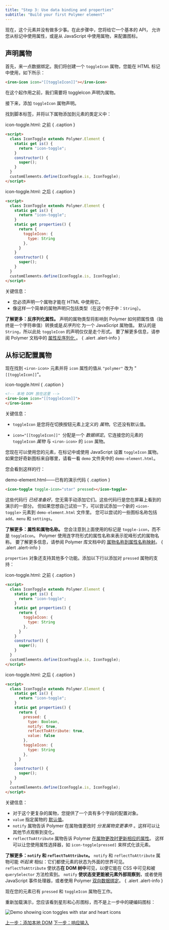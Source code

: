 ```yaml
---
title: "Step 3: Use data binding and properties"
subtitle: "Build your first Polymer element"
---
```


<!-- toc -->

现在，这个元素并没有做多少事。在此步骤中，您将给它一个基本的 API，
允许您从标记中使用属性，或是从 JavaScript 中使用属物，来配置图标。

## 声明属物

首先，来一点数据绑定。我们将创建一个 `toggleIcon` 属物，您能在 HTML 标记中使用，如下所示：

```html
<iron-icon icon="[[toggleIcon]]"></iron-icon>
```

在这个起作用之前，我们需要将 toggleIcon 声明为属物。

接下来，添加 `toggleIcon` 属物声明。

找到脚本标签，并将以下属物添加到元素的类定义中：

icon-toggle.html: 之前 { .caption }

```html
<script>
  class IconToggle extends Polymer.Element {
    static get is() {
      return "icon-toggle";
    }
    constructor() {
      super();
    }
  }
  customElements.define(IconToggle.is, IconToggle);
</script>
```
icon-toggle.html: 之后 { .caption }

```html
<script>
  class IconToggle extends Polymer.Element {
    static get is() {
      return "icon-toggle";
    }
    static get properties() {
      return {
        toggleIcon: {
          type: String
        },
      }
    }
    constructor() {
      super();
    }
  }
  customElements.define(IconToggle.is, IconToggle);
</script>
```

关键信息：

  * 您必须声明一个属物才能在 HTML 中使用它。
  * 像这样一个简单的属物声明只包括类型（在这个例子中：`String`）。

**了解更多：反序列化属性。** 声明的属物类型将影响到 Polymer 如何把属性值（始终是一个字符串值）转换或是<em>反序列化</em>
为一个 JavaScript 属物值。
默认的是 `String`，所以此处 `toggleIcon` 的声明仅仅是走个形式。
要了解更多信息，请参阅 Polymer 文档中的 <a href="/2.0/docs/devguide/properties#attribute-deserialization">属性反序列化
</a>。
{ .alert .alert-info }

## 从标记配置属物 

现在找到 `<iron-icon>` 元素并将 `icon` 属性的值从 `"polymer"` 改为  "`[[toggleIcon]]`"。

icon-toggle.html { .caption }

```html
<!-- 本地 DOM 放在这里 -->
<iron-icon icon="[[toggleIcon]]">
</iron-icon>
```

关键信息：

  * `toggleIcon` 是您将在切换按钮元素上定义的 <em>属物</em>。它还没有默认值。
    
  * `icon="[[toggleIcon]]" `分配是一个 <em>数据绑定</em>。它连接您的元素的 `toggleIcon` <em>属物</em> 与 `<iron-icon>` 的 `icon` 属物。

您现在可以使用您的元素，在标记中或使用 JavaScript 设置 `toggleIcon` 属物。
如果您好奇新图标来自哪里，请看一看 `demo` 文件夹中的 `demo-element.html`。

您会看到这样的行：

demo-element.html——已有的演示代码 { .caption }

```html
<icon-toggle toggle-icon="star" pressed></icon-toggle>
```

这些代码行 _已经准备好_，您无需手动添加它们。这些代码行是您在屏幕上看到的演示的一部分。
但如果您想自己试验一下，可以尝试添加一个新的 `<icon-toggle>` 元素到 `demo-element.html` 文件里。
您可以尝试的一些图标名称包括 `add`、`menu` 和 `settings`。

**了解更多：属性和属物名称。** 您会注意到上面使用的标记是 `toggle-icon`，而不是 `toggleIcon`。
Polymer 使用连字符形式的属性名称来表示驼峰形式的属物名称。
要了解更多信息，请参阅 Polymer 库文档中的 <a href="/2.0/docs/devguide/properties#property-name-mapping">属物名称到属性名称映射</a>。
{ .alert .alert-info }

`properties` 对象还支持其他多个功能。添加以下行以添加对
`pressed` 属物的支持：

icon-toggle.html: 之前 { .caption }
```html
<script>
  class IconToggle extends Polymer.Element {
    static get is() {
      return "icon-toggle";
    }
    static get properties() {
      return {
        toggleIcon: {
          type: String
        },
      }
    }
    constructor() {
      super();
    }
  }
  customElements.define(IconToggle.is, IconToggle);
</script>
```

icon-toggle.html: 之后 { .caption }

```html
<script>
  class IconToggle extends Polymer.Element {
    static get is() {
      return "icon-toggle";
    }
    static get properties() {
      return {
        pressed: {
          type: Boolean,
          notify: true,
          reflectToAttribute: true,
          value: false
        },
        toggleIcon: {
          type: String
        },
      }
    }
    constructor() {
      super();
    }
  }
  customElements.define(IconToggle.is, IconToggle);
</script>
```

关键信息：

 *   对于这个更复杂的属物，您提供了一个具有多个字段的配置对象。
*   `value` 指定属物的 [默认值](/2.0/docs/devguide/properties#configure-values)。
*   `notify` 属物告诉 Polymer 在属物值更改时 <em>分发属物变更事件
    </em>。这样可以让其他节点观察到变化。
*   `reflectToAttribute` 属物告诉 Polymer
    [在属物更改时更新相应的属性](/2.0/docs/devguide/properties#attribute-reflection)。
    这样可以让您使用属性选择器，如 `icon-toggle[pressed]` 来样式化该元素。

**了解更多：`notify` 和 `reflectToAttribute`。** `notify` 和
`reflectToAttribute` 属物可能 _听起来_ 相似：它们都使元素的状态为外面的世界可见。
`reflectToAttribute` 使状态**在 DOM 树中**可见，以便它能在 CSS 中可见和被 `querySelector` 方法检索到。
`notify` **使状态变更能被元素外部观察到**，或者使用 JavaScript 事件处理器，或者使用 Polymer
<a href="/2.0/docs/devguide/data-binding#two-way-bindings">双向数据绑定</a>。
{ .alert .alert-info }

现在您的元素已有 `pressed` 和 `toggleIcon` 属物在工作。

重新加载演示，您应该看到星形和心形图标，而不是上一步中的硬编码图标：

<img src="/images/2.0/first-element/static-toggles.png" alt="Demo showing icon toggles with star and heart icons">

<a class="blue-button" href="step-2">上一步：添加本地 DOM</a>
<a class="blue-button" href="step-4">下一步：响应输入</a>
